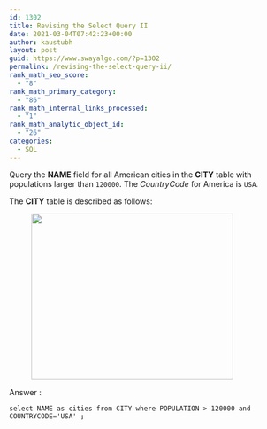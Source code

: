 ```yaml
---
id: 1302
title: Revising the Select Query II
date: 2021-03-04T07:42:23+00:00
author: kaustubh
layout: post
guid: https://www.swayalgo.com/?p=1302
permalink: /revising-the-select-query-ii/
rank_math_seo_score:
  - "8"
rank_math_primary_category:
  - "86"
rank_math_internal_links_processed:
  - "1"
rank_math_analytic_object_id:
  - "26"
categories:
  - SQL
---
```

Query the&nbsp;**NAME**&nbsp;field for all American cities in the&nbsp;**CITY**&nbsp;table with populations larger than&nbsp;`120000`. The&nbsp;_CountryCode_&nbsp;for America is&nbsp;`USA`.

The&nbsp;**CITY**&nbsp;table is described as follows:<figure class="wp-block-image size-large">

<img loading="lazy" width="365" height="300" src="http://blog.kaustubh.codes/imgs/wp-content/uploads/2021/03/1449729804-f21d187d0f-CITY-1.jpg" alt="" class="wp-image-1303" srcset="https://blog.kaustubh.codes/wp-content/uploads/2021/03/1449729804-f21d187d0f-CITY-1.jpg 365w, https://blog.kaustubh.codes/wp-content/uploads/2021/03/1449729804-f21d187d0f-CITY-1-300x247.jpg 300w" sizes="(max-width: 365px) 100vw, 365px" /> </figure> 

Answer :

<pre class="wp-block-code"><code>select NAME as cities from CITY where POPULATION &gt; 120000 and COUNTRYCODE='USA' ;</code></pre>